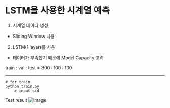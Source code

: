 # LSTM을 사용한 시계열 예측

1. 시계열 데이터 생성
  * Sliding Window 사용
2. LSTM(1 layer)를 사용
  * 데이터가 부족했기 때문에 Model Capacity 고려

train : val : test = 300 : 100 : 100
___
```
# for train
python train.py
   -> input sid
```


Test result
![image](https://user-images.githubusercontent.com/87609200/220369306-4b26899e-15f1-4474-b2d1-6976e5b702d8.png)

